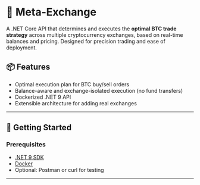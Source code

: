 # 🔁 Meta-Exchange

A .NET Core API that determines and executes the **optimal BTC trade strategy** across multiple cryptocurrency exchanges, based on real-time balances and pricing. Designed for precision trading and ease of deployment.

## 📦 Features

- Optimal execution plan for BTC buy/sell orders
- Balance-aware and exchange-isolated execution (no fund transfers)
- Dockerized .NET 9 API
- Extensible architecture for adding real exchanges

---

## 🚀 Getting Started

### Prerequisites

- [.NET 9 SDK](https://dotnet.microsoft.com/)
- [Docker](https://www.docker.com/products/docker-desktop)
- Optional: Postman or curl for testing

---
